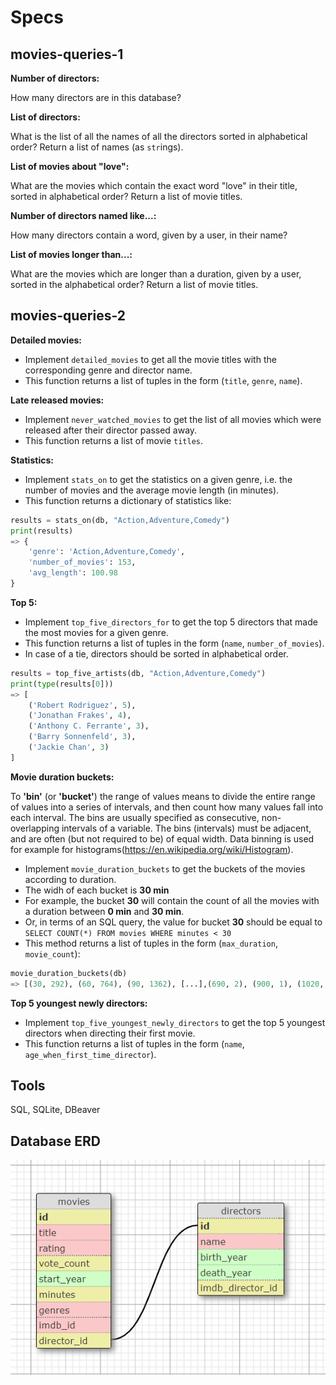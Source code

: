 # Specs

## movies-queries-1

**Number of directors:**

How many directors are in this database?

**List of directors:**

What is the list of all the names of all the directors sorted in alphabetical order? Return a list of names (as `str`ings).

**List of movies about "love":**

What are the movies which contain the exact word "love" in their title, sorted in alphabetical order? Return a list of movie titles.

**Number of directors named like...:**

How many directors contain a word, given by a user, in their name?

**List of movies longer than...:**

What are the movies which are longer than a duration, given by a user, sorted in the alphabetical order? Return a list of movie titles.

## movies-queries-2

**Detailed movies:**
- Implement `detailed_movies` to get all the movie titles with the corresponding genre and director name.
- This function returns a list of tuples in the form (`title`, `genre`, `name`).

**Late released movies:**
- Implement `never_watched_movies` to get the list of all movies which were released after their director passed away.
- This function returns a list of movie `titles`.

**Statistics:**
- Implement `stats_on` to get the statistics on a given genre, i.e. the number of movies and the average movie length (in minutes).
- This function returns a dictionary of statistics like:

```python
results = stats_on(db, "Action,Adventure,Comedy")
print(results)
=> {
    'genre': 'Action,Adventure,Comedy',
    'number_of_movies': 153,
    'avg_length': 100.98
}
```

**Top 5:**
- Implement `top_five_directors_for` to get the top 5 directors that made the most movies for a given genre.
- This function returns a list of tuples in the form (`name`, `number_of_movies`).
- In case of a tie, directors should be sorted in alphabetical order.

```python
results = top_five_artists(db, "Action,Adventure,Comedy")
print(type(results[0]))
=> [
    ('Robert Rodriguez', 5),
    ('Jonathan Frakes', 4),
    ('Anthony C. Ferrante', 3),
    ('Barry Sonnenfeld', 3),
    ('Jackie Chan', 3)
]
```

**Movie duration buckets:**

To **'bin'** (or **'bucket'**) the range of values means to divide the entire range of values into a series of intervals, and then count how many values fall into each interval. The bins are usually specified as consecutive, non-overlapping intervals of a variable. The bins (intervals) must be adjacent, and are often (but not required to be) of equal width. Data binning is used for example for histograms(https://en.wikipedia.org/wiki/Histogram).

- Implement `movie_duration_buckets` to get the buckets of the movies according to duration.
- The widh of each bucket is **30 min**
- For example, the bucket **30** will contain the count of all the movies with a duration between **0 min** and **30 min**.
- Or, in terms of an SQL query, the value for bucket **30** should be equal to `SELECT COUNT(*) FROM movies WHERE minutes < 30`
- This method returns a list of tuples in the form (`max_duration`, `movie_count`):

```python
movie_duration_buckets(db)
=> [(30, 292), (60, 764), (90, 1362), [...],(690, 2), (900, 1), (1020, 1)]
```

**Top 5 youngest newly directors:**
- Implement `top_five_youngest_newly_directors` to get the top 5 youngest directors when directing their first movie.
- This function returns a list of tuples in the form (`name`, `age_when_first_time_director`).

## Tools

SQL, SQLite, DBeaver

## Database ERD

![movies-erd](https://github.com/lorcanrae/SQL-practice/blob/master/movies-database/data/movies-erd.png?raw=true)
